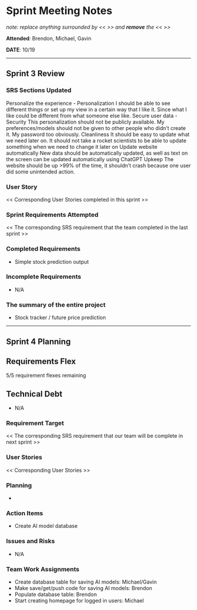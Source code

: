 # Sprint Meeting Notes

*note: replace anything surrounded by << >> and **remove** the << >>*

**Attended**: Brendon, Michael, Gavin

**DATE**: 10/19

***

## Sprint 3 Review

### SRS Sections Updated

Personalize the experience - Personalization
I should be able to see different things or set up my view in a certain way that I like it. Since what I like could be different from what someone else like.
Secure user data - Security
This personalization should not be publicly available. My preferences/models should not be given to other people who didn’t create it. My password too obviously.
Cleanliness
It should be easy to update what we need later on. It should not take a rocket scientists to be able to update something when we need to change it later on
Update website automatically
New data should be automatically updated, as well as text on the screen can be updated automatically using ChatGPT
Upkeep
The website should be up >99% of the time, it shouldn’t crash because one user did some unintended action.


### User Story

<< Corresponding User Stories completed in this sprint >>

### Sprint Requirements Attempted

<< The corresponding SRS requirement that the team completed in the last sprint >>

### Completed Requirements

- Simple stock prediction output

### Incomplete Requirements

- N/A

### The summary of the entire project

- Stock tracker / future price prediction

***

## Sprint 4 Planning

## Requirements Flex

5/5 requirement flexes remaining

## Technical Debt

- N/A

### Requirement Target

<< The corresponding SRS requirement that our team will be complete in next sprint >>

### User Stories

<< Corresponding User Stories >>

### Planning

- 

### Action Items

- Create AI model database

### Issues and Risks

- N/A

### Team Work Assignments

- Create database table for saving AI models: Michael/Gavin
- Make save/get/push code for saving AI models: Brendon
- Populate database table: Brendon
- Start creating homepage for logged in users: Michael
